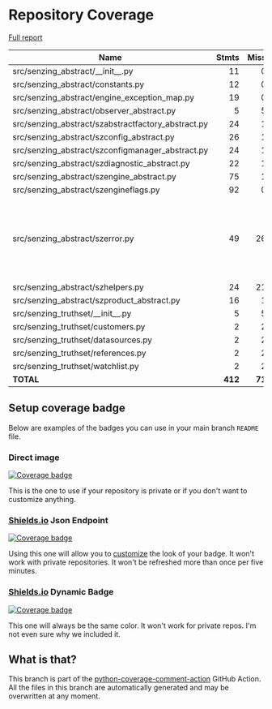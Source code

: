 # Repository Coverage

[Full report](https://htmlpreview.github.io/?https://github.com/senzing-garage/sz-sdk-python-abstract/blob/python-coverage-comment-action-data/htmlcov/index.html)

| Name                                                 |    Stmts |     Miss |   Cover |   Missing |
|----------------------------------------------------- | -------: | -------: | ------: | --------: |
| src/senzing\_abstract/\_\_init\_\_.py                |       11 |        0 |    100% |           |
| src/senzing\_abstract/constants.py                   |       12 |        0 |    100% |           |
| src/senzing\_abstract/engine\_exception\_map.py      |       19 |        0 |    100% |           |
| src/senzing\_abstract/observer\_abstract.py          |        5 |        5 |      0% |     13-33 |
| src/senzing\_abstract/szabstractfactory\_abstract.py |       24 |        1 |     96% |       178 |
| src/senzing\_abstract/szconfig\_abstract.py          |       26 |        1 |     96% |       254 |
| src/senzing\_abstract/szconfigmanager\_abstract.py   |       24 |        1 |     96% |       204 |
| src/senzing\_abstract/szdiagnostic\_abstract.py      |       22 |        1 |     95% |       156 |
| src/senzing\_abstract/szengine\_abstract.py          |       75 |        1 |     99% |      1023 |
| src/senzing\_abstract/szengineflags.py               |       92 |        0 |    100% |           |
| src/senzing\_abstract/szerror.py                     |       49 |       26 |     47% |54-55, 64-76, 85, 94-102, 114-120, 136-151 |
| src/senzing\_abstract/szhelpers.py                   |       24 |       21 |     12% |     23-44 |
| src/senzing\_abstract/szproduct\_abstract.py         |       16 |        1 |     94% |       103 |
| src/senzing\_truthset/\_\_init\_\_.py                |        5 |        5 |      0% |       1-6 |
| src/senzing\_truthset/customers.py                   |        2 |        2 |      0% |       3-5 |
| src/senzing\_truthset/datasources.py                 |        2 |        2 |      0% |       3-5 |
| src/senzing\_truthset/references.py                  |        2 |        2 |      0% |       3-5 |
| src/senzing\_truthset/watchlist.py                   |        2 |        2 |      0% |       3-5 |
|                                            **TOTAL** |  **412** |   **71** | **83%** |           |


## Setup coverage badge

Below are examples of the badges you can use in your main branch `README` file.

### Direct image

[![Coverage badge](https://raw.githubusercontent.com/senzing-garage/sz-sdk-python-abstract/python-coverage-comment-action-data/badge.svg)](https://htmlpreview.github.io/?https://github.com/senzing-garage/sz-sdk-python-abstract/blob/python-coverage-comment-action-data/htmlcov/index.html)

This is the one to use if your repository is private or if you don't want to customize anything.

### [Shields.io](https://shields.io) Json Endpoint

[![Coverage badge](https://img.shields.io/endpoint?url=https://raw.githubusercontent.com/senzing-garage/sz-sdk-python-abstract/python-coverage-comment-action-data/endpoint.json)](https://htmlpreview.github.io/?https://github.com/senzing-garage/sz-sdk-python-abstract/blob/python-coverage-comment-action-data/htmlcov/index.html)

Using this one will allow you to [customize](https://shields.io/endpoint) the look of your badge.
It won't work with private repositories. It won't be refreshed more than once per five minutes.

### [Shields.io](https://shields.io) Dynamic Badge

[![Coverage badge](https://img.shields.io/badge/dynamic/json?color=brightgreen&label=coverage&query=%24.message&url=https%3A%2F%2Fraw.githubusercontent.com%2Fsenzing-garage%2Fsz-sdk-python-abstract%2Fpython-coverage-comment-action-data%2Fendpoint.json)](https://htmlpreview.github.io/?https://github.com/senzing-garage/sz-sdk-python-abstract/blob/python-coverage-comment-action-data/htmlcov/index.html)

This one will always be the same color. It won't work for private repos. I'm not even sure why we included it.

## What is that?

This branch is part of the
[python-coverage-comment-action](https://github.com/marketplace/actions/python-coverage-comment)
GitHub Action. All the files in this branch are automatically generated and may be
overwritten at any moment.